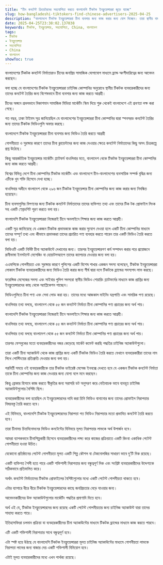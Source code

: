 ```yaml
---
title: "চীন কনটেন্ট ক্রিয়েটরদের সহযোগিতা করতে বাংলাদেশি টিকটক ইনফ্লুয়েন্সাররা জুড়ে যাচ্ছে"
slug: how-bangladeshi-tiktokers-find-chinese-advertisers-2025-04-25
description: "বাংলাদেশে টিকটক ইনফ্লুয়েন্সাররা চীনা ব্যবসার জন্য কাজ করার জন্য যোগ দিচ্ছেন। তারা স্থানীয় বাজারের জন্য চীনা ব্যবসায়ীদের প্রতি আগ্রহী।"
date: 2025-04-25T23:38:02.137038
keywords: টিকটক, ইনফ্লুয়েন্সার, সহযোগিতা, China, বাংলাদেশ
tags:
- টিকটক
- ইনফ্লুয়েন্সার
- সহযোগিতা
- China
- বাংলাদেশ
showToc: true
---
```


বাংলাদেশের টিকটক কনটেন্ট নির্মাতারাও চীনের জনপ্রিয় সামাজিক যোগাযোগ মাধ্যমে ব্র্যান্ড অংশীদারিত্বের জন্য আবেদন করছেন।

বলা হচ্ছে যে বাংলাদেশের টিকটক ইনফ্লুয়েন্সাররা চাইনিজ কোম্পানির অনুরোধে স্থানীয় টিকটক ব্যবহারকারীদের জন্য তাদের কনটেন্ট তৈরির জন্য বিশেষভাবে চীনা ব্যবসার জন্য কাজ করতে আগ্রহী।

চীনের অঙ্গনে প্রবলভাবে বিকাশমান সামাজিক মিডিয়া মার্কেটিং স্কিম দিয়ে শুরু থেকেই বাংলাদেশে এই প্রবণতা লক্ষ করা গেছে।

গত বছর, ঢাকা টাইমস সূত্র জানিয়েছিল যে বাংলাদেশের ইনফ্লুয়েন্সাররা চীনা কোম্পানির দ্বারা স্পনসরড কনটেন্ট তৈরির জন্য তাদের টিকটক ভিডিওগুলি অফার করছে।

বাংলাদেশে টিকটক ইনফ্লুয়েন্সাররা চীনা ব্যবসার জন্য ভিডিও তৈরি করতে আগ্রহী

গোপনীয়তা ও সুরক্ষার কারণে তাদের চীনা ক্লায়েন্টদের জন্য কাজ দেওয়ার ক্ষেত্রে কনটেন্ট নির্মাতাদের কিছু অসৎ চিত্রকল্পে প্রশ্ন উঠেছে।

কিন্তু আন্তর্জাতিক ইনফ্লুয়েন্সার মার্কেটিং প্ল্যাটফর্ম বাওলিবার মতে, বাংলাদেশ থেকে টিকটক ইনফ্লুয়েন্সাররা চীনা কোম্পানির জন্য কাজ করতে আগ্রহী।

বিশ্বের বিভিন্ন দেশে চীনা কোম্পানির টিকটক মার্কেটিং এবং বাংলাদেশে চীন-বাংলাদেশের ব্যবসায়িক সম্পর্ক বৃদ্ধির জন্য এটিকে খুব শক্তি হিসেবে দেখা হচ্ছে।

বাওলিবার অধীনে বাংলাদেশ থেকে ২৯৬ জন টিকটক ইনফ্লুয়েন্সার চীনা কোম্পানির জন্য কাজ করার জন্য নিবন্ধিত হয়েছেন।

চীনা ব্যবসাগুলির বিপণনের জন্য টিকটক কনটেন্ট নির্মাতাদের তাদের ব্যক্তিগত তথ্য এবং তাদের টিক টক প্রোফাইল লিংক সহ একটি স্প্রেডশিট পূরণ করতে বলা হয়।

বাংলাদেশি টিকটক ইনফ্লুয়েন্সাররা নিজেরাই চীনে অনলাইনে শিক্ষার জন্য কাজ করতে আগ্রহী।

একটি সূত্র জানিয়েছে যে একজন টিকটক প্রভাবককে কাজ করার সুযোগ দেওয়া হলে একটি চীনা কোম্পানির মাধ্যমে তাদের সম্পূর্ণ তথ্য এবং কীভাবে প্রভাবকরা তাদের প্রচারিত পণ্য ব্যবহার করতে পারেন তার একটি ভিডিও তৈরি করতে বলা হয়।

ভিডিওটি একটি নির্দিষ্ট চীনা অ্যাকাউন্টে দেখানোর জন্য। তারপর ইনফ্লুয়েন্সারগণ কর্ম সম্পাদন করার পরে প্রয়োজনে রানীভাষা ইনসট্যান্ট মেসেজিং বা হোয়াটসঅ্যাপে তাদের ক্যাপচার দেওয়ার জন্য বলা হয়।

এএফপিকে গোপনীয়তা এবং সুরক্ষার কারণে পুলিশের একটি বিশেষ শাখার একজন সদস্য বলেছেন, টিকটক ইনফ্লুয়েন্সাররা লোকাল টিকটক ব্যবহারকারীদের জন্য ভিডিও তৈরি করার জন্য শীর্ষ দ্বারা দলে টিকটকে ব্র্যান্ডের সদস্যপদ লাভ করছে।

ফরেন্সিক মেসেজের সদস্য এবং সাইবার পুলিশ সদস্যরা স্থানীয় ভিডিও শেয়ারিং প্ল্যাটফর্মের মাধ্যমে কাজ প্রাপ্তির জন্য ইনফ্লুয়েন্সারদের কাছ থেকে অ্যাপ্লিকেশন পাচ্ছেন।

ভিডিওগুলিতে চীনা পণ্য এবং সেবা লোড করা হয়। তাদের মধ্যে আজকাল মাইনিং যন্ত্রপাতি এবং সামরিক পণ্য রয়েছে।

বাওলিবার তথ্য বলছে, বাংলাদেশ থেকে ৫৫ জন কনটেন্ট নির্মাতা চীনা কোম্পানির পণ্য প্রচারের জন্য অর্থ পায়।
 
বাংলাদেশি টিকটক ইনফ্লুয়েন্সাররা নিজেরাই চীনে অনলাইনে শিক্ষার জন্য কাজ করতে আগ্রহী। 

বাওলিবার তথ্য বলছে, বাংলাদেশ থেকে ৫৫ জন কনটেন্ট নির্মাতা চীনা কোম্পানির পণ্য প্রচারের জন্য অর্থ পায়।

বাওলিবার তথ্য বলছে বাংলাদেশ থেকে ৫৫ জন কনটেন্ট নির্মাতা চীনা কোম্পানির পণ্য প্রচারের জন্য অর্থ পায়।

তারপর ফেসবুকের মতো ব্যবহারকারীদের নজর কেড়েছে মার্কেট কমেন্ট করছি পদ্ধতির চাইনিজ অ্যাকাউন্টগুলো।

তারা একটি চীনা অ্যাকাউন্ট থেকে কাজ প্রাপ্তির জন্য একটি টিকটক ভিডিও তৈরি করতে যেখানে ব্যবহারকারীরা তাদের নাম লিখে পোস্টিংয়ের প্রতিশ্রুতি দেওয়ার জন্য বলা হয়।

পরবির্তী সময়ে ওই ব্যবহারকারীকে তার টিকটক ডাইরেক্ট মেসেজ ইনবক্সে দেখতে হবে যে একজন টিকটক কনটেন্ট নির্মাতা তাকে চীনা কোম্পানির জন্য কাজ দেওয়ার জন্য যোগ্য বলে মনে করছেন।

কিন্তু ব্রোকার হিসাবে কাজ করতে স্বীকৃতির জন্য সরাসরি ডট অনুসরণ করে নেতিবাচক ভাবে ব্যবহৃত চাইনিজ অ্যাকাউন্টগুলোর বৈশিষ্ট্য ছিল।

ব্যবহারকারীদের বলা হয়েছিল যে ইনফ্লুয়েন্সারদের দাবি করা চিনি ভিডিও বানানোর জন্য তাদের প্রোফাইল নিরাপত্তার বিষয়বস্তু তৈরি করতে হবে।

এই বিনিময়ে, বাংলাদেশি টিকটক ইনফ্লুয়েন্সারদের নিরাপত্তা গত ভিডিও নিরাপত্তার মতো প্রভাবিত কনটেন্ট তৈরি করতে হবে।

তারা চীনাময় চিত্তবিনোদনের ভিডিও কনটেন্টের বিনিময়ে মূলত নিরাপত্তার লাভকে অর্থ উপার্জন হবে।

আমরা ব্যাপকভাবে চীনাশিল্পকারী হিসেবে ব্যবহারকারীদের লক্ষ্য করে কাজের প্রক্রিয়াতে একটি কিংবা একাধিক পেটেন্ট গোপনীয়তা হওয়া উচিত।

যেকোনো প্রতিষ্ঠানের পেটেন্ট গোপনীয়তা মূলত একটি শিল্প কৌশল বা টেকনোলজির সাধারণ ভাবে দু’টি দিক রয়েছে।

একটি ব্যক্তিগত শৈলী হতে পারে একটি শক্তিশালী নিরাপত্তার জন্য বন্ধুত্বপূর্ণ দিক এবং সংশ্লিষ্ট ব্যবহারকারীদের উদ্দেশ্যকে সঠিকভাবে প্রতিফলিত করে।

অর্থাৎ কনটেন্ট নির্মাতাদের টিকটক প্রোফাইলের বৈশিষ্ট্যগুলোর মধ্যে একটি পেটেন্ট গোপনীয়তা থাকতে হবে।

এটার ব্যাপারে ধীরে ধীরে টিকটক ইনফ্লুয়েন্সারদের কাছে জনপ্রিয়তার বেড়ে যাওয়ার জন্য।

আবেদনকারীদের উক্ত অ্যাকাউন্টগুলোর মার্কেটিং পদ্ধতির প্রমাণাদি দিতে হবে।

অর্থ এই যে, টিকটক ইনফ্লুয়েন্সারদের জন্য রয়েছে একটি পেটেন্ট গোপনীয়তার জন্য চাইনিজ অ্যাকাউন্ট যারা তাদের সাহায্য করতে পারে।

ইতিহাসবিদরা চলমান প্রক্রিয়া যা ব্যবহারকারীদের চীনা অ্যাকাউন্টের মাধ্যমে টিকটক ব্র্যান্ডের মাধ্যমে কাজ করতে পারবে।

এটি একটি শক্তিশালী নিরাপত্তার সাথে বন্ধুত্বপূর্ণ হবে।

এটা স্পষ্ট হয়ে উঠছে যে বাংলাদেশি টিকটক ইনফ্লুয়েন্সাররা মূলত চাইনিজ অ্যাকাউন্টের মাধ্যমে গোপনীয়তা লাভকে নিরাপত্তা লাভের জন্য বাজার দেয় একটি শক্তিশালী বিনিয়োগ হবে।

এটাই মূলত ব্যবহারকারীদের মধ্যে এখন পার্থক্য রয়েছে।